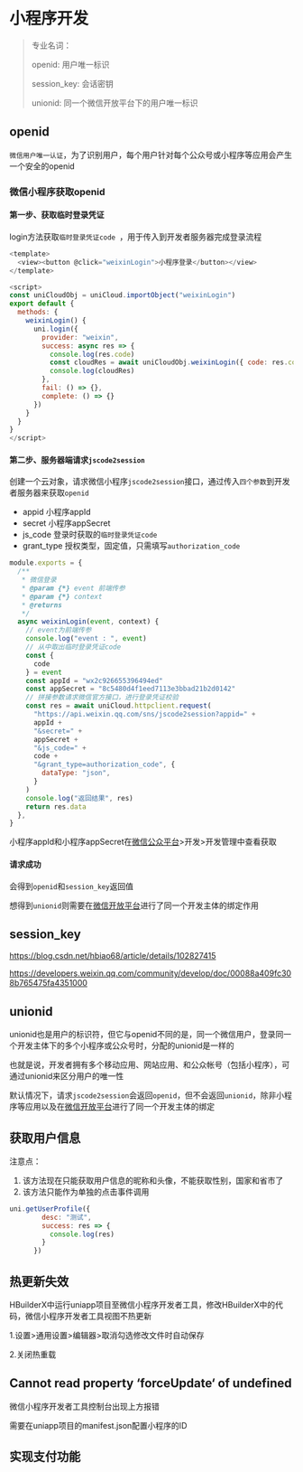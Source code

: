 

# 小程序开发

> 专业名词：
>
> openid: 用户唯一标识
>
> session_key: 会话密钥
>
> unionid: 同一个微信开放平台下的用户唯一标识

## openid

`微信用户唯一认证`，为了识别用户，每个用户针对每个公众号或小程序等应用会产生一个安全的openid

### 微信小程序获取openid

#### 第一步、获取临时登录凭证

login方法获取`临时登录凭证code `，用于传入到开发者服务器完成登录流程

```js
<template>
  <view><button @click="weixinLogin">小程序登录</button></view>
</template>

<script>
const uniCloudObj = uniCloud.importObject("weixinLogin")
export default {
  methods: {
    weixinLogin() {
      uni.login({
        provider: "weixin",
        success: async res => {
          console.log(res.code)
          const cloudRes = await uniCloudObj.weixinLogin({ code: res.code })
          console.log(cloudRes)
        },
        fail: () => {},
        complete: () => {}
      })
    }
  }
}
</script>
```

#### 第二步、服务器端请求`jscode2session`

创建一个云对象，请求微信小程序`jscode2session`接口，通过传入`四个参数`到开发者服务器来获取`openid`

- appid  小程序appId
- secret  小程序appSecret
- js_code  登录时获取的`临时登录凭证code`
- grant_type  授权类型，固定值，只需填写`authorization_code`

```js
module.exports = {
  /**
   * 微信登录
   * @param {*} event 前端传参
   * @param {*} context
   * @returns
   */
  async weixinLogin(event, context) {
    // event为前端传参
    console.log("event : ", event)
    // 从中取出临时登录凭证code
    const {
      code
    } = event
    const appId = "wx2c926655396494ed"
    const appSecret = "8c5480d4f1eed7113e3bbad21b2d0142"
    // 拼接参数请求微信官方接口，进行登录凭证校验
    const res = await uniCloud.httpclient.request(
      "https://api.weixin.qq.com/sns/jscode2session?appid=" +
      appId +
      "&secret=" +
      appSecret +
      "&js_code=" +
      code +
      "&grant_type=authorization_code", {
        dataType: "json",
      }
    )
    console.log("返回结果", res)
    return res.data
  },
}
```

小程序appId和小程序appSecret在[微信公众平台](https://mp.weixin.qq.com/)>开发>开发管理中查看获取

#### 请求成功

会得到`openid`和`session_key`返回值

想得到`unionid`则需要在[微信开放平台](https://open.weixin.qq.com/)进行了同一个开发主体的绑定作用

## session_key

https://blog.csdn.net/hbiao68/article/details/102827415

https://developers.weixin.qq.com/community/develop/doc/00088a409fc308b765475fa4351000

## unionid

unionid也是用户的标识符，但它与openid不同的是，同一个微信用户，登录同一个开发主体下的多个小程序或公众号时，分配的unionid是一样的

也就是说，开发者拥有多个移动应用、网站应用、和公众帐号（包括小程序），可通过unionid来区分用户的唯一性

默认情况下，请求`jscode2session`会返回`openid`，但不会返回`unionid`，除非小程序等应用以及在[微信开放平台](https://open.weixin.qq.com/)进行了同一个开发主体的绑定

## 获取用户信息

注意点：

1. 该方法现在只能获取用户信息的昵称和头像，不能获取性别，国家和省市了
2. 该方法只能作为单独的点击事件调用

```js
uni.getUserProfile({
        desc: "测试",
        success: res => {
          console.log(res)
        }
      })
```

## 热更新失效

HBuilderX中运行uniapp项目至微信小程序开发者工具，修改HBuilderX中的代码，微信小程序开发者工具视图不热更新

1.设置>通用设置>编辑器>取消勾选修改文件时自动保存

2.关闭热重载

## Cannot read property ‘forceUpdate‘ of undefined

微信小程序开发者工具控制台出现上方报错

需要在uniapp项目的manifest.json配置小程序的ID

## 实现支付功能

